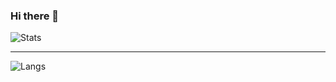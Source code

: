 ### Hi there 👋

![Stats](https://github-readme-stats.vercel.app/api?username=FelippeAlves&theme=darcula)

-------------------

![Langs](https://github-readme-stats.vercel.app/api/top-langs/?username=FelippeAlves&layout=compact&theme=darcula)
